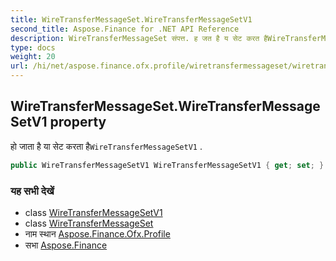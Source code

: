 ```yaml
---
title: WireTransferMessageSet.WireTransferMessageSetV1
second_title: Aspose.Finance for .NET API Reference
description: WireTransferMessageSet संपत्त. ह जत है य सेट करत हैWireTransferMessageSetV1 .
type: docs
weight: 20
url: /hi/net/aspose.finance.ofx.profile/wiretransfermessageset/wiretransfermessagesetv1/
---
```

## WireTransferMessageSet.WireTransferMessageSetV1 property

हो जाता है या सेट करता है`WireTransferMessageSetV1` .

```csharp
public WireTransferMessageSetV1 WireTransferMessageSetV1 { get; set; }
```

### यह सभी देखें

* class [WireTransferMessageSetV1](../../wiretransfermessagesetv1/)
* class [WireTransferMessageSet](../)
* नाम स्थान [Aspose.Finance.Ofx.Profile](../../wiretransfermessageset/)
* सभा [Aspose.Finance](../../../)


